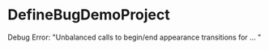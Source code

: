 DefineBugDemoProject
====================

Debug Error: "Unbalanced calls to begin/end appearance transitions for ... "